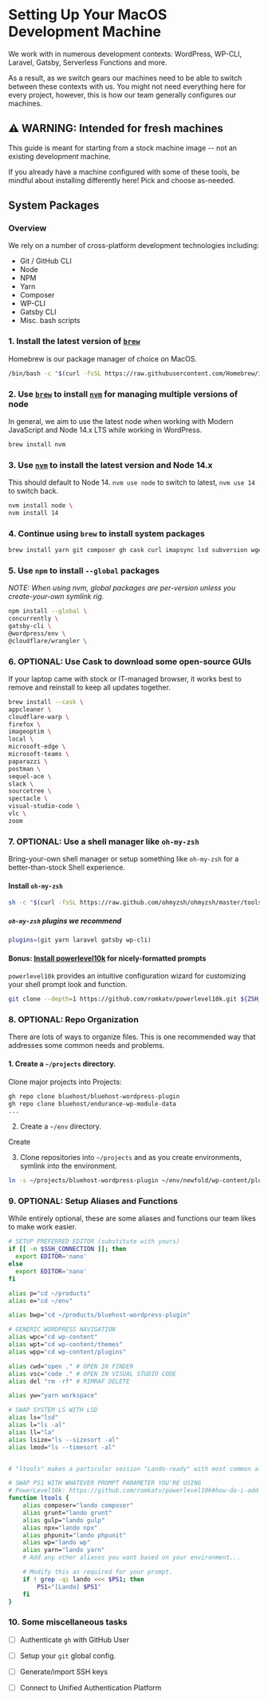 # Setting Up Your MacOS Development Machine

We work with in numerous development contexts: WordPress, WP-CLI, Laravel, Gatsby, Serverless Functions and more.

As a result, as we switch gears our machines need to be able to switch between these contexts with us. You might not need everything here for every project, however, this is how our team generally configures our machines.

## ⚠️ WARNING: Intended for fresh machines

This guide is meant for starting from a stock machine image -- not an existing development machine.

If you already have a machine configured with some of these tools, be mindful about installing differently here! Pick and choose as-needed.

## System Packages

### Overview

We rely on a number of cross-platform development technologies including:

* Git / GitHub CLI
* Node
* NPM
* Yarn
* Composer
* WP-CLI
* Gatsby CLI
* Misc. bash scripts

### 1. Install the latest version of [`brew`](https://brew.sh/)

Homebrew is our package manager of choice on MacOS.

```bash
/bin/bash -c "$(curl -fsSL https://raw.githubusercontent.com/Homebrew/install/HEAD/install.sh)"
```

### 2. Use [`brew`](https://brew.sh/) to install [`nvm`](https://github.com/nvm-sh/nvm) for managing multiple versions of node

In general, we aim to use the latest node when working with Modern JavaScript and Node 14.x LTS while working in WordPress.

```bash
brew install nvm
```

### 3. Use [`nvm`](https://github.com/nvm-sh/nvm) to install the latest version and Node 14.x

This should default to Node 14. `nvm use node` to switch to latest, `nvm use 14` to switch back.

```bash
nvm install node \
nvm install 14
```

### 4. Continue using `brew` to install system packages

```bash
brew install yarn git composer gh cask curl imapsync lsd subversion wget
```

### 5. Use `npm` to install `--global` packages

_NOTE: When using nvm, global packages are per-version unless you create-your-own symlink rig._ 

```bash
npm install --global \
concurrently \
gatsby-cli \
@wordpress/env \
@cloudflare/wrangler \ 
```

### 6. OPTIONAL: Use Cask to download some open-source GUIs

If your laptop came with stock or IT-managed browser, it works best to remove and reinstall to keep all updates together.

```bash
brew install --cask \
appcleaner \
cloudflare-warp \
firefox \
imageoptim \
local \
microsoft-edge \
microsoft-teams \
paparazzi \
postman \
sequel-ace \
slack \
sourcetree \
spectacle \
visual-studio-code \
vlc \
zoom
```

### 7. OPTIONAL: Use a shell manager like `oh-my-zsh`

Bring-your-own shell manager or setup something like `oh-my-zsh` for a better-than-stock Shell experience.

#### Install `oh-my-zsh`

```bash
sh -c "$(curl -fsSL https://raw.github.com/ohmyzsh/ohmyzsh/master/tools/install.sh)"
```

##### `oh-my-zsh` plugins we recommend

```bash
plugins=(git yarn laravel gatsby wp-cli)
```

#### Bonus: [Install powerlevel10k](https://github.com/romkatv/powerlevel10k#oh-my-zsh) for nicely-formatted prompts

`powerlevel10k` provides an intuitive configuration wizard for customizing your shell prompt look and function.

```bash
git clone --depth=1 https://github.com/romkatv/powerlevel10k.git ${ZSH_CUSTOM:-$HOME/.oh-my-zsh/custom}/themes/powerlevel10k
```

### 8. OPTIONAL: Repo Organization

There are lots of ways to organize files. This is one recommended way that addresses some common needs and problems.

#### 1. Create a `~/projects` directory.

Clone major projects into Projects:
```bash
gh repo clone bluehost/bluehost-wordpress-plugin
gh repo clone bluehost/endurance-wp-module-data
...
```

2. Create a `~/env` directory.

Create

3. Clone repositories into `~/projects` and as you create environments, symlink into the environment. 

```bash
ln -s ~/projects/bluehost-wordpress-plugin ~/env/newfold/wp-content/plugins/bluehost-wordpress-plugin
```

### 9. OPTIONAL: Setup Aliases and Functions

While entirely optional, these are some aliases and functions our team likes to make work easier.

```bash
# SETUP PREFERRED EDITOR (substitute with yours)
if [[ -n $SSH_CONNECTION ]]; then
  export EDITOR='nano'
else
  export EDITOR='nano'
fi

alias p="cd ~/products"
alias e="cd ~/env"

alias bwp="cd ~/products/bluehost-wordpress-plugin"

# GENERIC WORDPRESS NAVIGATION
alias wpc="cd wp-content"
alias wpt="cd wp-content/themes"
alias wpp="cd wp-content/plugins"

alias cwd="open ." # OPEN IN FINDER
alias vsc="code ." # OPEN IN VISUAL STUDIO CODE
alias del "rm -rf" # RIMRAF DELETE

alias yw="yarn workspace"

# SWAP SYSTEM LS WITH LSD
alias ls="lsd"
alias l="ls -al"
alias ll="la"
alias lsize="ls --sizesort -al"
alias lmod="ls --timesort -al"


# "ltools" makes a particular session "Lando-ready" with most common aliases piping commands through to Lando containers.

# SWAP PS1 WITH WHATEVER PROMPT PARAMETER YOU'RE USING
# PowerLevel10k: https://github.com/romkatv/powerlevel10k#how-do-i-add-username-andor-hostname-to-prompt
function ltools {
	alias composer="lando composer"
	alias grunt="lando grunt"
	alias gulp="lando gulp"
	alias npx="lando npx"
	alias phpunit="lando phpunit"
	alias wp="lando wp"
	alias yarn="lando yarn"
	# Add any other aliases you want based on your environment...

	# Modify this as required for your prompt.
	if ! grep -qi lando <<< $PS1; then
		PS1="[Lando] $PS1"
	fi
}
```

### 10. Some miscellaneous tasks
- [ ] Authenticate `gh` with GitHub User 
- [ ] Setup your `git` global config.
- [ ] Generate/import SSH keys
- [ ] Connect to Unified Authentication Platform

